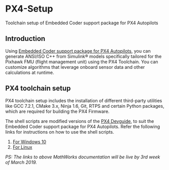 # PX4-Setup
Toolchain setup of Embedded Coder support package for PX4 Autopilots
## Introduction
Using  [Embedded Coder support package for PX4 Autopilots](https://www.mathworks.com/hardware-support/px4-autopilots.html), you can generate ANSI/ISO C++ from Simulink® models specifically tailored for the Pixhawk FMU (flight management unit) using the PX4 Toolchain. You can customize algorithms that leverage onboard sensor data and other calculations at runtime.

## PX4 toolchain setup
PX4 toolchain setup includes the installation of different third-party utilities like GCC 7.2.1, CMake 3.x, Ninja 1.6, Git, RTPS and certain Python packages, which are required for building the PX4 Firmware. 
            
The shell scripts are modified versions of the [PX4 Devguide](https://github.com/PX4/Devguide/tree/master/build_scripts), to suit the Embedded Coder support package for PX4 Autopilots.
Refer the following links for instructions on how to use the shell scripts.
1. [For Windows 10](https://www.mathworks.com/help/supportpkg/px4/ug/setting-px4-toolchain-windows.html)
2. [For Linux](https://www.mathworks.com/help/supportpkg/px4/ug/setting-px4-toolchain-linux.html)

*PS: The links to above MathWorks documentation will be live by 3rd week of March 2019.*
